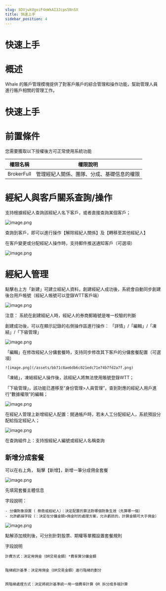 ```yaml
---
slug: SDVjwkUgoiF4eWkAI3Jcps5Nn5X
title: 快速上手
sidebar_position: 4
---
```



# 快速上手


# 概述


Whale 的賬戶管理模塊提供了對客戶賬戶的綜合管理和操作功能，幫助管理人員進行賬戶相關的管理工作。


# 快速上手


# 前置條件


您需要獲取以下授權後方可正常使用系統功能


| 權限名稱       | 權限說明                  |
| ---------- | --------------------- |
| BrokerFull | 管理經紀人關係、團隊、分成、基礎信息的權限 |


# 經紀人與客戶關系查詢/操作


支持根據經紀人查詢該經紀人名下客戶，或者直接查詢某個客戶；


![image.png](/assets/b80a3c0b9f88159326502fdec3f54b76.png)


查詢到客戶，即可以進行操作【解除經紀人關係】及【轉移至其他經紀人】


在客戶變更或分配經紀人操作時，支持郵件推送通知客戶（可選項）


![image.png](/assets/b1a2b590c82cf119c9225ae593838094.png)


# 經紀人管理


點擊右上方「新建」可建立經紀人資料，創建經紀人成功後，系統會自動同步創建後台用戶帳號（經紀人帳號可以登錄WTT客戶端）


![image.png](/assets/4741364a9756a04d692e60ced23895d2.png)


注意： 系統在創建經紀人時，經紀人的券商郵箱號是唯一校驗的判斷


創建成功後，可以在顯示記錄的右側操作區進行操作： 「詳情」/「編輯」/「凍結」/「下級管理」


![image.png](/assets/c43a1178885d15e457a95d585bd5f92a.png)


「編輯」在修改經紀人分傭套餐時，支持同步修改其下客戶的分傭套餐配置（可選項）


    ![image.png](/assets/bb71c8ae6db6c021edc71e74b7fd2a7f.png)


「凍結」，凍結經紀人操作後，該經紀人將無法使用賬號登錄WTT；


「下級管理」，該功能已遷移至“身份管理>人員管理”，查到對應的經紀人用戶進行“數據權限”的編輯；


![image.png](/assets/d8a375a02ef332ef3840775685d8143e.png)


在經紀人管理上新增經紀人配置：開通帳戶時，若未人工分配經紀人，系統預設分配給指定經紀人；


![image.png](/assets/461f15cac611e9dba9eaac3337539598.png)


在查詢組件上：支持按經紀人編號或經紀人名稱查詢


## **新增分成套餐**


可以在右上角， 點擊【新增】，新增一筆分成佣金套餐


![image.png](/assets/83eb15067018618d427905d841783461.png)


先填寫套餐主體信息


字段說明：

    - 分傭對象設置（ 劵商或經紀人）：決定配置的算法對哪個對象生效（先算哪一個）
    - 允許虧損字段（：決定在分傭金額>佣金时的處理方案，允许虧损的，計算金額可大于佣金）

![image.png](/assets/7cdd5226cd54f01fe80cc964a5627ba3.png)


點解添加規則後，可分別針對股票、期權等單獨設置套餐規則


字段說明


    計費方式：決定用佣金（OR交易金額）*費率算分傭金額


    階梯統計基準：決定用佣金（OR交易金額）進行階梯的劃分


    跨階梯處理方式：決定將統計基準統一用一個費率計算 OR 拆分成多端計算

